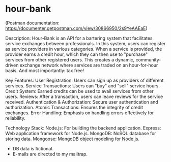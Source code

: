 # hour-bank
(Postman documentation: https://documenter.getpostman.com/view/30866950/2s9YeAAEaE)

Description:
Hour-Bank is an API for a bartering system that facilitates service exchanges between professionals. In this system, users can register as service providers in various categories. When a service is provided, the provider earns a credit hour, which they can then use to "purchase" services from other registered users. This creates a dynamic, community-driven exchange network where services are traded on an hour-for-hour basis. And most importantly: tax free!

Key Features:
User Registration: Users can sign up as providers of different services.
Service Transactions: Users can "buy" and "sell" service hours.
Credit System: Earned credits can be used to avail services from other users.
Reviews: After a transaction, users can leave reviews for the service received.
Authentication & Authorization: Secure user authentication and authorization.
Atomic Transactions: Ensures the integrity of credit exchanges.
Error Handling: Emphasis on handling errors effectively for reliability.

Technology Stack:
Node.js: For building the backend application.
Express: Web application framework for Node.js.
MongoDB: NoSQL database for storing data.
Mongoose: MongoDB object modeling for Node.js.

* DB data is fictional.
* E-mails are directed to my mailtrap.
